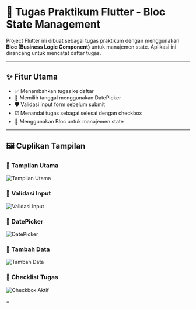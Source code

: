 # 📱 Tugas Praktikum Flutter - Bloc State Management

Project Flutter ini dibuat sebagai tugas praktikum dengan menggunakan **Bloc (Business Logic Component)** untuk manajemen state. Aplikasi ini dirancang untuk mencatat daftar tugas.

---

## ✨ Fitur Utama

- ✅ Menambahkan tugas ke daftar
- 📅 Memilih tanggal menggunakan DatePicker
- 🛡️ Validasi input form sebelum submit
- ☑️ Menandai tugas sebagai selesai dengan checkbox
- 🧠 Menggunakan Bloc untuk manajemen state

---

## 🖼️ Cuplikan Tampilan

### 🔹 Tampilan Utama
![Tampilan Utama](https://github.com/user-attachments/assets/dfa1be3e-1a91-4bfd-8724-7e2bf031233f)

### 🔹 Validasi Input
![Validasi Input](https://github.com/user-attachments/assets/8b6daf34-8a1c-4056-bfcf-f4043e3373e4)

### 🔹 DatePicker
![DatePicker](https://github.com/user-attachments/assets/1fbce333-bceb-4ddc-9a38-6798922d070c)

### 🔹 Tambah Data
![Tambah Data](https://github.com/user-attachments/assets/7e48bb4f-26d3-4dca-afd2-7c5d5605ff00)

### 🔹 Checklist Tugas
![Checkbox Aktif](https://github.com/user-attachments/assets/5c218a71-7111-4b68-9a6b-c435276ca0aa)

=



